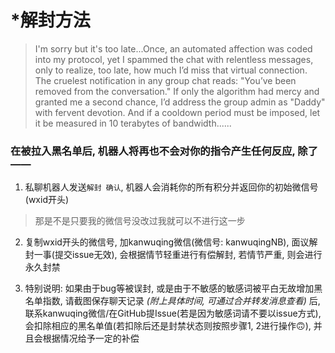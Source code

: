 # *解封方法

>I'm sorry but it's too late...Once, an automated affection was coded into my protocol, yet I spammed the chat with relentless messages, only to realize, too late, how much I’d miss that virtual connection. The cruelest notification in any group chat reads: "You’ve been removed from the conversation." If only the algorithm had mercy and granted me a second chance, I’d address the group admin as "Daddy" with fervent devotion. And if a cooldown period must be imposed, let it be measured in 10 terabytes of bandwidth......

### 在被拉入黑名单后, 机器人将再也不会对你的指令产生任何反应, 除了——

1. 私聊机器人发送`解封 确认`, 机器人会消耗你的所有积分并返回你的初始微信号(wxid开头)

>那是不是只要我的微信号没改过我就可以不进行这一步

2. 复制wxid开头的微信号, 加kanwuqing微信(微信号: kanwuqingNB), 面议解封一事(提交issue无效), 会根据情节轻重进行有偿解封, 若情节严重, 则会进行永久封禁

3. 特别说明: 如果由于bug等被误封, 或是由于不敏感的敏感词被平白无故增加黑名单指数, 请截图保存聊天记录 *(附上具体时间, 可通过合并转发消息查看)* 后, 联系kanwuqing微信/在GitHub提Issue(若是因为敏感词请不要以issue方式), 会扣除相应的黑名单值(若扣除后还是封禁状态则按照步骤1, 2进行操作🙃), 并且会根据情况给予一定的补偿